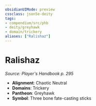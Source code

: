 ```yaml
---
obsidianUIMode: preview
cssclass: json5e-deity
tags:
- compendium/src/phb
- deity/greyhawk
- domain/trickery
aliases: ["Ralishaz"]
---
```

# Ralishaz
*Source: Player's Handbook p. 295* 

- **Alignment**: Chaotic Neutral
- **Domains**: Trickery
- **Pantheon**: Greyhawk
- **Symbol**: Three bone fate-casting sticks